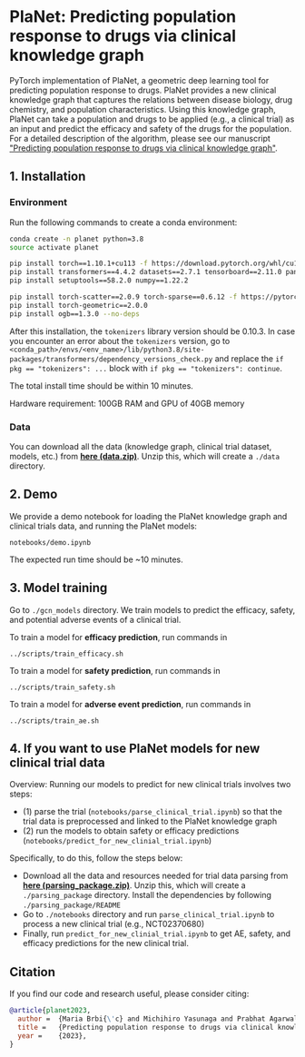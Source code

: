 # PlaNet: Predicting population response to drugs via clinical knowledge graph

PyTorch implementation of PlaNet, a geometric deep learning tool for predicting population response to drugs. PlaNet provides a new clinical knowledge graph that captures the relations between disease biology, drug chemistry, and population characteristics. Using this knowledge graph, PlaNet can take a population and drugs to be applied (e.g., a clinical trial) as an input and predict the efficacy and safety of the drugs for the population. For a detailed description of the algorithm, please see our manuscript ["Predicting population response to drugs via clinical knowledge graph"]().


## 1. Installation
### Environment
Run the following commands to create a conda environment:
```bash
conda create -n planet python=3.8
source activate planet

pip install torch==1.10.1+cu113 -f https://download.pytorch.org/whl/cu113/torch_stable.html
pip install transformers==4.4.2 datasets==2.7.1 tensorboard==2.11.0 pandas wandb scikit-learn seqeval matplotlib pyyaml seaborn anndata scanpy
pip install setuptools==58.2.0 numpy==1.22.2

pip install torch-scatter==2.0.9 torch-sparse==0.6.12 -f https://pytorch-geometric.com/whl/torch-1.10.1+cu113.html
pip install torch-geometric==2.0.0
pip install ogb==1.3.0 --no-deps
```
After this installation, the `tokenizers` library version should be 0.10.3. In case you encounter an error about the `tokenizers` version, go to `<conda_path>/envs/<env_name>/lib/python3.8/site-packages/transformers/dependency_versions_check.py` and replace the `if pkg == "tokenizers": ...` block with `if pkg == "tokenizers": continue`.

The total install time should be within 10 minutes.

Hardware requirement: 100GB RAM and GPU of 40GB memory

### Data
You can download all the data (knowledge graph, clinical trial dataset, models, etc.) from [**here (data.zip)**](https://snap.stanford.edu/planet/data.zip). Unzip this, which will create a `./data` directory.

## 2. Demo

We provide a demo notebook for loading the PlaNet knowledge graph and clinical trials data, and running the PlaNet models:
```
notebooks/demo.ipynb
```

The expected run time should be ~10 minutes.


## 3. Model training
Go to `./gcn_models` directory. We train models to predict the efficacy, safety, and potential adverse events of a clinical trial.

To train a model for **efficacy prediction**, run commands in
```
../scripts/train_efficacy.sh
```
To train a model for **safety prediction**, run commands in
```
../scripts/train_safety.sh
```
To train a model for **adverse event prediction**, run commands in
```
../scripts/train_ae.sh
```

## 4. If you want to use PlaNet models for new clinical trial data
Overview: Running our models to predict for new clinical trials involves two steps:
- (1) parse the trial (`notebooks/parse_clinical_trial.ipynb`) so that the trial data is preprocessed and linked to the PlaNet knowledge graph
- (2) run the models to obtain safety or efficacy predictions (`notebooks/predict_for_new_clinial_trial.ipynb`)

Specifically, to do this, follow the steps below:
 - Download all the data and resources needed for trial data parsing from [**here (parsing_package.zip)**](https://snap.stanford.edu/planet/parsing_package.zip). Unzip this, which will create a `./parsing_package` directory. Install the dependencies by following `./parsing_package/README`
 - Go to `./notebooks` directory and run `parse_clinical_trial.ipynb` to process a new clinical trial (e.g., NCT02370680)
 - Finally, run `predict_for_new_clinial_trial.ipynb` to get AE, safety, and efficacy predictions for the new clinical trial.



## Citation
If you find our code and research useful, please consider citing:
```bib
@article{planet2023,
  author =  {Maria Brbi{\'c} and Michihiro Yasunaga and Prabhat Agarwal and Jure Leskovec},
  title =   {Predicting population response to drugs via clinical knowledge graph},
  year =    {2023},  
}
```
